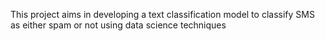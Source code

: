 This project aims in developing a text classification model to classify SMS as either spam or not using data science techniques
